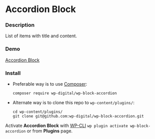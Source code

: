 # Accordion Block

### Description

List of items with title and content.

### Demo

[Accordion Block](https://demo.wpd.digital/accordion-block/)

### Install

- Preferable way is to use [Composer](https://getcomposer.org/):

    ````
    composer require wp-digital/wp-block-accordion
    ````

- Alternate way is to clone this repo to `wp-content/plugins/`:

    ````
    cd wp-content/plugins/
    git clone git@github.com:wp-digital/wp-block-accordion.git
    ````

Activate **Accordion Block** with [WP-CLI](https://make.wordpress.org/cli/handbook/)
`wp plugin activate wp-block-accordion` or from **Plugins** page.
